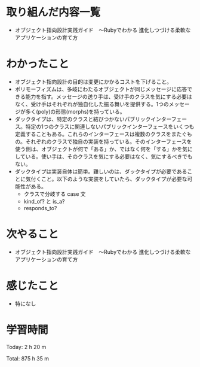 # 取り組んだ内容一覧
- オブジェクト指向設計実践ガイド　～Rubyでわかる 進化しつづける柔軟なアプリケーションの育て方

# わかったこと
- オブジェクト指向設計の目的は変更にかかるコストを下げること。
- ポリモーフィズムは、多岐にわたるオブジェクトが同じメッセージに応答できる能力を指す。メッセージの送り手は、受け手のクラスを気にする必要はなく、受け手はそれぞれが独自化した振る舞いを提供する。1つのメッセージが多く(poly)の形態(morphs)を持っている。
- ダックタイプは、特定のクラスと結びつかないパブリックインターフェース。特定の1つのクラスに関連しないパブリックインターフェースをいくつも定義することもある。これらのインターフェースは複数のクラスをまたぐもの。それぞれのクラスで独自の実装を持っている。そのインターフェースを使う側は、オブジェクトが何で「ある」か、ではなく何を「する」かを気にしている。使い手は、そのクラスを気にする必要はなく、気にするべきでもない。
- ダックタイプは実装自体は簡単。難しいのは、ダックタイプが必要であることに気付くこと。以下のような実装をしていたら、ダックタイプが必要な可能性がある。
  - クラスで分岐する case 文
  - kind_of? と is_a?
  - responds_to?

# 次やること
- オブジェクト指向設計実践ガイド　～Rubyでわかる 進化しつづける柔軟なアプリケーションの育て方

# 感じたこと
- 特になし

# 学習時間
Today: 2 h 20 m

Total: 875 h 35 m
